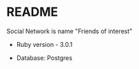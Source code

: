 # README

Social Network is name "Friends of interest"

* Ruby version - 3.0.1

* Database: Postgres



